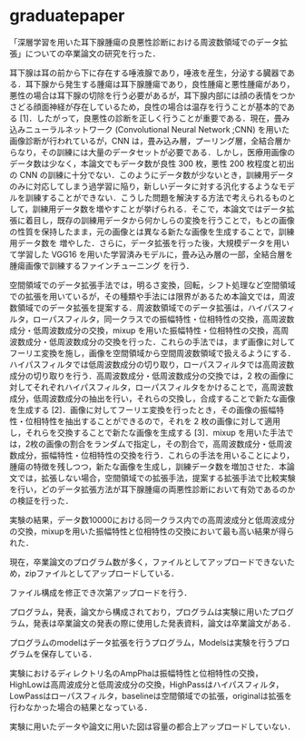# graduatepaper

「深層学習を用いた耳下腺腫瘍の良悪性診断における周波数領域でのデータ拡張」についての卒業論文の研究を行った．

耳下腺は耳の前から下に存在する唾液腺であり，唾液を産生，分泌する臓器である．耳下腺から発生する腫瘍は耳下腺腫瘍であり，良性腫瘍と悪性腫瘍があり，悪性の場合は耳下腺の切除を行う必要があるが，耳下腺内部には顔の表情をつかさどる顔面神経が存在しているため，良性の場合は温存を行うことが基本的である [1]．したがって，良悪性の診断を正しく行うことが重要である．現在，畳み込みニューラルネットワーク (Convolutional Neural Network ;CNN) を用いた画像診断が行われているが，CNN は，畳み込み層，プーリング層，全結合層からなり，その訓練には大量のデータセットが必要である．しかし，医療用画像のデータ数は少なく，本論文でもデータ数が良性 300 枚，悪性 200 枚程度と初出の CNN の訓練に十分でない．このようにデータ数が少ないとき，訓練用データのみに対応してしまう過学習に陥り，新しいデータに対する汎化するようなモデルを訓練することができない．こうした問題を解決する方法で考えられるものとして，訓練用データ数を増やすことが挙げられる．そこで，本論文ではデータ拡張に着目し，既存の訓練用データから何かしらの変換を行うことで，もとの画像の性質を保持したまま，元の画像とは異なる新たな画像を生成することで，訓練用データ数を
増やした．さらに，データ拡張を行った後，大規模データを用いて学習した VGG16 を用いた学習済みモデルに，畳み込み層の一部，全結合層を腫瘍画像で訓練するファインチューニング
を行う．

空間領域でのデータ拡張手法では，明るさ変換，回転，シフト処理など空間領域での拡張を用いているが，その種類や手法には限界があるため本論文では，周波数領域でのデータ拡張を提案する．周波数領域でのデータ拡張は，ハイパスフィルタ，ローパスフィルタ，同一クラスでの振幅特性・位相特性の交換，高周波数成分・低周波数成分の交換，mixup を用いた振幅特性・位相特性の交換，高周波数成分・低周波数成分の交換を行った．これらの手法では，まず画像に対してフーリエ変換を施し，画像を空間領域から空間周波数領域で扱えるようにする．ハイパスフィルタでは低周波数成分の切り取り，ローパスフィルタでは高周波数成分の切り取りを行う．高周波数成分・低周波数成分の交換では，2 枚の画像に対してそれぞれハイパスフィルタ，ローパスフィルタをかけることで，高周波数成分，低周波数成分の抽出を行い，それらの交換し，合成することで新たな画像を生成する [2]．画像に対してフーリエ変換を行ったとき，その画像の振幅特性・位相特性を抽出することができるので，それを 2 枚の画像に対して適用し，それらを交換することで新たな画像を生成する [3]．mixup を用いた手法では，2枚の画像の割合をランダムで指定し，その割合で，高周波数成分・低周波数成分，振幅特性・位相特性の交換を行う．これらの手法を用いることにより，腫瘍の特徴を残しつつ，新たな画像を生成し，訓練データ数を増加させた．本論文では，拡張しない場合，空間領域での拡張手法，提案する拡張手法で比較実験を行い，どのデータ拡張方法が耳下腺腫瘍の両悪性診断において有効であるのかの検証を行った．

実験の結果，データ数10000における同一クラス内での高周波成分と低周波成分の交換，mixupを用いた振幅特性と位相特性の交換において最も高い結果が得られた．

現在，卒業論文のプログラム数が多く，ファイルとしてアップロードできないため，zipファイルとしてアップロードしている．

ファイル構成を修正でき次第アップロードを行う．

プログラム，発表，論文から構成されており，プログラムは実験に用いたプログラム，発表は卒業論文の発表の際に使用した発表資料，論文は卒業論文がある．

プログラムのmodelはデータ拡張を行うプログラム，Modelsは実験を行うプログラムを保存している．

実験におけるディレクトリ名のAmpPhaは振幅特性と位相特性の交換，HighLowは高周波成分と低周波成分の交換，HighPassはハイパスフィルタ，LowPassはローパスフィルタ，baselineは空間領域での拡張，originalは拡張を行わなかった場合の結果となっている．

実験に用いたデータや論文に用いた図は容量の都合上アップロードしていない．

